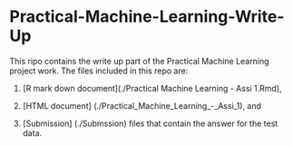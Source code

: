 # Practical-Machine-Learning-Write-Up

This ripo contains the write up part of the Practical Machine Learning project work. The files included in this repo are:

1) [R mark down document](./Practical Machine Learning - Assi 1.Rmd), 

2) [HTML document] (./Practical_Machine_Learning_-_Assi_1), and 

3) [Submission] (./Submssion) files that contain the answer for the test data. 
